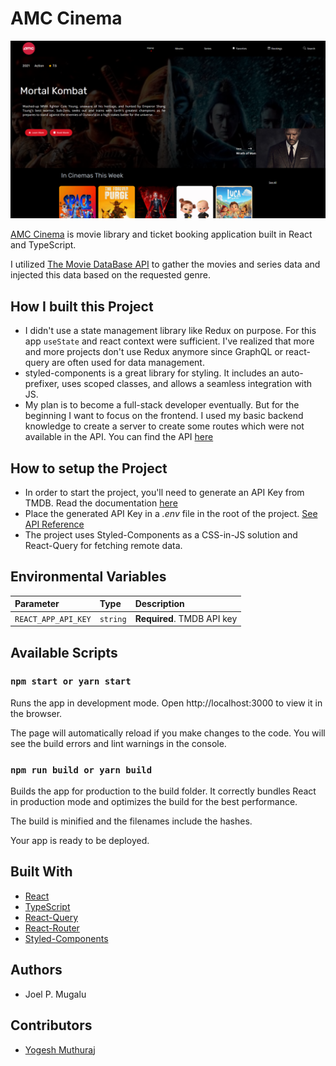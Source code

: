 # AMC Cinema

![amcbanner](/src/assets/amcbanner.png)

[AMC Cinema](https://amc-cinema.vercel.app) is movie library and ticket booking application built in React and TypeScript.

 I utilized [The Movie DataBase API](https://www.themoviedb.org) to gather the movies and series data and injected this data based on the requested genre.

## How I built this Project
- I didn't use a state management library like Redux on purpose. For this app `useState` and react context were
sufficient. I've realized that more and more projects don't use Redux anymore since GraphQL or
react-query are often used for data management.
- styled-components is a great library for styling. It includes an auto-prefixer, uses scoped
classes, and allows a seamless integration with JS.
- My plan is to become a full-stack developer eventually. But for the beginning I want to focus on the
frontend. I used my basic backend knowledge to create a server to create some routes which were not available in the API. You can find the API [here](https://github.com/codingknite/amc-cinema-api)

## How to setup the Project
- In order to start the project, you'll need to generate an API Key from TMDB. Read the documentation [here](https://www.themoviedb.org/documentation/api)
- Place the generated API Key in a _.env_ file in the root of the project. [See API Reference](#environmental-variables) 
- The project uses Styled-Components as a CSS-in-JS solution and React-Query for fetching remote data.

## Environmental Variables
| Parameter | Type     | Description                |
| :-------- | :------- | :------------------------- |
| `REACT_APP_API_KEY` | `string` | **Required**. TMDB API key |

## Available Scripts

### `npm start or yarn start`
Runs the app in development mode.
Open http://localhost:3000 to view it in the browser.

The page will automatically reload if you make changes to the code.
You will see the build errors and lint warnings in the console.

### `npm run build or yarn build`
Builds the app for production to the build folder.
It correctly bundles React in production mode and optimizes the build for the best performance.

The build is minified and the filenames include the hashes.

Your app is ready to be deployed.

## Built With 
- [React](https://reactjs.org/)
- [TypeScript](https://www.typescriptlang.org/) 
- [React-Query](https://react-query.tanstack.com/) 
- [React-Router](https://reactrouter.com/)
- [Styled-Components](https://www.styled-components.com/) 

## Authors
- Joel P. Mugalu 

## Contributors 
- [Yogesh Muthuraj](https://github.com/yogeshmuthuraj) 
